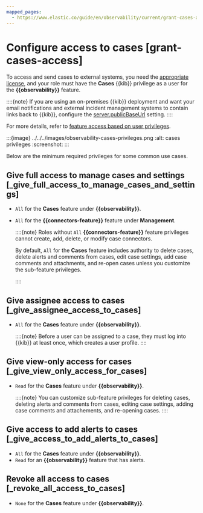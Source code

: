 ```yaml
---
mapped_pages:
  - https://www.elastic.co/guide/en/observability/current/grant-cases-access.html
---
```


# Configure access to cases [grant-cases-access]

To access and send cases to external systems, you need the [appropriate license](https://www.elastic.co/subscriptions), and your role must have the **Cases** {{kib}} privilege as a user for the **{{observability}}** feature.

::::{note}
If you are using an on-premises {{kib}} deployment and want your email notifications and external incident management systems to contain links back to {{kib}}, configure the [server.publicBaseUrl](kibana://reference/configuration-reference/general-settings.md#server-publicbaseurl) setting.
::::


For more details, refer to [feature access based on user privileges](../../../deploy-manage/manage-spaces.md#spaces-control-user-access).

:::{image} ../../../images/observability-cases-privileges.png
:alt: cases privileges
:screenshot:
:::

Below are the minimum required privileges for some common use cases.


## Give full access to manage cases and settings [_give_full_access_to_manage_cases_and_settings]

* `All` for the **Cases** feature under **{{observability}}**.
* `All` for the **{{connectors-feature}}** feature under **Management**.

    ::::{note}
    Roles without `All` **{{connectors-feature}}** feature privileges cannot create, add, delete, or modify case connectors.

    By default, `All` for the **Cases** feature includes authority to delete cases, delete alerts and comments from cases, edit case settings, add case comments and attachments, and re-open cases unless you customize the sub-feature privileges.

    ::::



## Give assignee access to cases [_give_assignee_access_to_cases]

* `All` for the **Cases** feature under **{{observability}}**.

    ::::{note}
    Before a user can be assigned to a case, they must log into {{kib}} at least once, which creates a user profile.
    ::::



## Give view-only access for cases [_give_view_only_access_for_cases]

* `Read` for the **Cases** feature under **{{observability}}**.

    ::::{note}
    You can customize sub-feature privileges for deleting cases, deleting alerts and comments from cases, editing case settings, adding case comments and attachements, and re-opening cases.
    ::::



## Give access to add alerts to cases [_give_access_to_add_alerts_to_cases]

* `All` for the **Cases** feature under **{{observability}}**.
* `Read` for an **{{observability}}** feature that has alerts.


## Revoke all access to cases [_revoke_all_access_to_cases]

* `None` for the **Cases** feature under **{{observability}}**.

